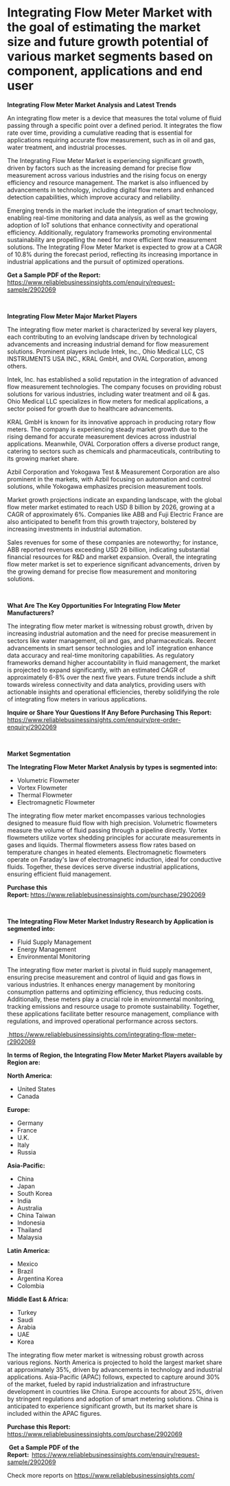 <p><h1>Integrating Flow Meter Market with the goal of estimating the market size and future growth potential of various market segments based on component, applications and end user</h1></p><p><strong>Integrating Flow Meter Market Analysis and Latest Trends</strong></p>
<p><p>An integrating flow meter is a device that measures the total volume of fluid passing through a specific point over a defined period. It integrates the flow rate over time, providing a cumulative reading that is essential for applications requiring accurate flow measurement, such as in oil and gas, water treatment, and industrial processes.</p><p>The Integrating Flow Meter Market is experiencing significant growth, driven by factors such as the increasing demand for precise flow measurement across various industries and the rising focus on energy efficiency and resource management. The market is also influenced by advancements in technology, including digital flow meters and enhanced detection capabilities, which improve accuracy and reliability.</p><p>Emerging trends in the market include the integration of smart technology, enabling real-time monitoring and data analysis, as well as the growing adoption of IoT solutions that enhance connectivity and operational efficiency. Additionally, regulatory frameworks promoting environmental sustainability are propelling the need for more efficient flow measurement solutions. The Integrating Flow Meter Market is expected to grow at a CAGR of 10.8% during the forecast period, reflecting its increasing importance in industrial applications and the pursuit of optimized operations.</p></p>
<p><strong>Get a Sample PDF of the Report:&nbsp;</strong> <a href="https://www.reliablebusinessinsights.com/enquiry/request-sample/2902069?utm_campaign=2983&utm_medium=2&utm_source=Github&utm_content=ia&utm_term=11032025&utm_id=integrating-flow-meter">https://www.reliablebusinessinsights.com/enquiry/request-sample/2902069</a></p>
<p>&nbsp;</p>
<p><strong>Integrating Flow Meter Major Market Players</strong></p>
<p><p>The integrating flow meter market is characterized by several key players, each contributing to an evolving landscape driven by technological advancements and increasing industrial demand for flow measurement solutions. Prominent players include Intek, Inc., Ohio Medical LLC, CS INSTRUMENTS USA INC., KRAL GmbH, and OVAL Corporation, among others.</p><p>Intek, Inc. has established a solid reputation in the integration of advanced flow measurement technologies. The company focuses on providing robust solutions for various industries, including water treatment and oil & gas. Ohio Medical LLC specializes in flow meters for medical applications, a sector poised for growth due to healthcare advancements.</p><p>KRAL GmbH is known for its innovative approach in producing rotary flow meters. The company is experiencing steady market growth due to the rising demand for accurate measurement devices across industrial applications. Meanwhile, OVAL Corporation offers a diverse product range, catering to sectors such as chemicals and pharmaceuticals, contributing to its growing market share.</p><p>Azbil Corporation and Yokogawa Test & Measurement Corporation are also prominent in the markets, with Azbil focusing on automation and control solutions, while Yokogawa emphasizes precision measurement tools. </p><p>Market growth projections indicate an expanding landscape, with the global flow meter market estimated to reach USD 8 billion by 2026, growing at a CAGR of approximately 6%. Companies like ABB and Fuji Electric France are also anticipated to benefit from this growth trajectory, bolstered by increasing investments in industrial automation.</p><p>Sales revenues for some of these companies are noteworthy; for instance, ABB reported revenues exceeding USD 26 billion, indicating substantial financial resources for R&D and market expansion. Overall, the integrating flow meter market is set to experience significant advancements, driven by the growing demand for precise flow measurement and monitoring solutions.</p></p>
<p>&nbsp;</p>
<p><strong>What Are The Key Opportunities For Integrating Flow Meter Manufacturers?</strong></p>
<p><p>The integrating flow meter market is witnessing robust growth, driven by increasing industrial automation and the need for precise measurement in sectors like water management, oil and gas, and pharmaceuticals. Recent advancements in smart sensor technologies and IoT integration enhance data accuracy and real-time monitoring capabilities. As regulatory frameworks demand higher accountability in fluid management, the market is projected to expand significantly, with an estimated CAGR of approximately 6-8% over the next five years. Future trends include a shift towards wireless connectivity and data analytics, providing users with actionable insights and operational efficiencies, thereby solidifying the role of integrating flow meters in various applications.</p></p>
<p><strong>Inquire or Share Your Questions If Any Before Purchasing This Report:</strong> <a href="https://www.reliablebusinessinsights.com/enquiry/pre-order-enquiry/2902069?utm_campaign=2983&utm_medium=2&utm_source=Github&utm_content=ia&utm_term=11032025&utm_id=integrating-flow-meter">https://www.reliablebusinessinsights.com/enquiry/pre-order-enquiry/2902069</a></p>
<p>&nbsp;</p>
<p><strong>Market Segmentation</strong></p>
<p><strong>The Integrating Flow Meter Market Analysis by types is segmented into:</strong></p>
<p><ul><li>Volumetric Flowmeter</li><li>Vortex Flowmeter</li><li>Thermal Flowmeter</li><li>Electromagnetic Flowmeter</li></ul></p>
<p><p>The integrating flow meter market encompasses various technologies designed to measure fluid flow with high precision. Volumetric flowmeters measure the volume of fluid passing through a pipeline directly. Vortex flowmeters utilize vortex shedding principles for accurate measurements in gases and liquids. Thermal flowmeters assess flow rates based on temperature changes in heated elements. Electromagnetic flowmeters operate on Faraday's law of electromagnetic induction, ideal for conductive fluids. Together, these devices serve diverse industrial applications, ensuring efficient fluid management.</p></p>
<p><strong>Purchase this Report:&nbsp;</strong><a href="https://www.reliablebusinessinsights.com/purchase/2902069?utm_campaign=2983&utm_medium=2&utm_source=Github&utm_content=ia&utm_term=11032025&utm_id=integrating-flow-meter">https://www.reliablebusinessinsights.com/purchase/2902069</a></p>
<p>&nbsp;</p>
<p><strong>The Integrating Flow Meter Market Industry Research by Application is segmented into:</strong></p>
<p><ul><li>Fluid Supply Management</li><li>Energy Management</li><li>Environmental Monitoring</li></ul></p>
<p><p>The integrating flow meter market is pivotal in fluid supply management, ensuring precise measurement and control of liquid and gas flows in various industries. It enhances energy management by monitoring consumption patterns and optimizing efficiency, thus reducing costs. Additionally, these meters play a crucial role in environmental monitoring, tracking emissions and resource usage to promote sustainability. Together, these applications facilitate better resource management, compliance with regulations, and improved operational performance across sectors.</p></p>
<p><a href="https://www.reliablebusinessinsights.com/integrating-flow-meter-r2902069?utm_campaign=2983&utm_medium=2&utm_source=Github&utm_content=ia&utm_term=11032025&utm_id=integrating-flow-meter">&nbsp;https://www.reliablebusinessinsights.com/integrating-flow-meter-r2902069</a></p>
<p><strong>In terms of Region, the Integrating Flow Meter Market Players available by Region are:</strong></p>
<p>
    <p> <strong> North America: </strong>
        <ul>
            <li>United States</li>
            <li>Canada</li>
        </ul>
        </p> 
    <p> <strong> Europe: </strong>
        <ul>
            <li>Germany</li>
            <li>France</li>
            <li>U.K.</li>
            <li>Italy</li>
            <li>Russia</li>
        </ul>
        </p> 
    <p> <strong> Asia-Pacific: </strong>
        <ul>
            <li>China</li>
            <li>Japan</li>
            <li>South Korea</li>
            <li>India</li>
            <li>Australia</li>
            <li>China Taiwan</li>
            <li>Indonesia</li>
            <li>Thailand</li>
            <li>Malaysia</li>
        </ul>
        </p> 
    <p> <strong> Latin America: </strong>
        <ul>
            <li>Mexico</li>
            <li>Brazil</li>
            <li>Argentina Korea</li>
            <li>Colombia</li>
        </ul>
        </p> 
    <p> <strong> Middle East & Africa: </strong>
        <ul>
            <li>Turkey</li>
            <li>Saudi</li>
            <li>Arabia</li>
            <li>UAE</li>
            <li>Korea</li>
        </ul>
    </p>
    </p>
<p><p>The integrating flow meter market is witnessing robust growth across various regions. North America is projected to hold the largest market share at approximately 35%, driven by advancements in technology and industrial applications. Asia-Pacific (APAC) follows, expected to capture around 30% of the market, fueled by rapid industrialization and infrastructure development in countries like China. Europe accounts for about 25%, driven by stringent regulations and adoption of smart metering solutions. China is anticipated to experience significant growth, but its market share is included within the APAC figures.</p></p>
<p><strong>Purchase this Report: </strong><a href="https://www.reliablebusinessinsights.com/purchase/2902069?utm_campaign=2983&utm_medium=2&utm_source=Github&utm_content=ia&utm_term=11032025&utm_id=integrating-flow-meter">https://www.reliablebusinessinsights.com/purchase/2902069</a></p>
<p>&nbsp;<strong>Get a Sample PDF of the Report:&nbsp;&nbsp;</strong><a href="https://www.reliablebusinessinsights.com/enquiry/request-sample/2902069?utm_campaign=2983&utm_medium=2&utm_source=Github&utm_content=ia&utm_term=11032025&utm_id=integrating-flow-meter">https://www.reliablebusinessinsights.com/enquiry/request-sample/2902069</a></p>
<p><strong></strong></p>
<p>Check more reports on <a href="https://www.reliablebusinessinsights.com/?utm_campaign=2983&utm_medium=2&utm_source=Github&utm_content=ia&utm_term=11032025&utm_id=integrating-flow-meter">https://www.reliablebusinessinsights.com/</a></p>